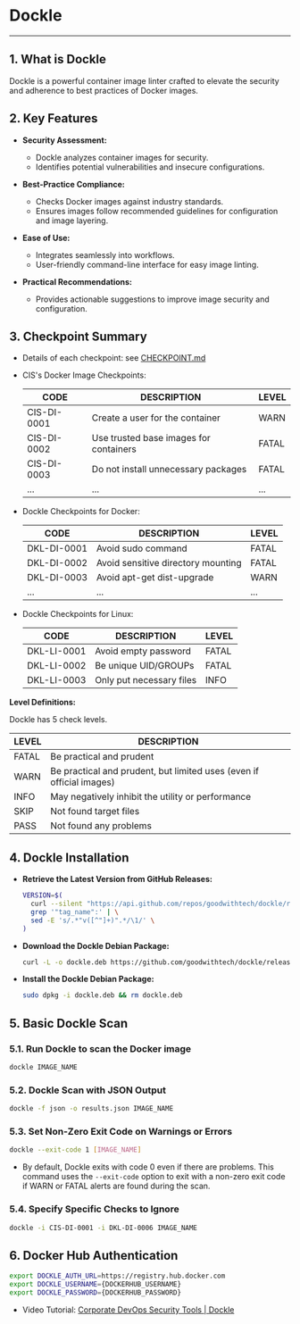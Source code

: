 # Dockle

---

## 1. What is Dockle

Dockle is a powerful container image linter crafted to elevate the security and adherence to best practices of Docker images.

## 2. Key Features

- **Security Assessment:**

  - Dockle analyzes container images for security.
  - Identifies potential vulnerabilities and insecure configurations.

- **Best-Practice Compliance:**

  - Checks Docker images against industry standards.
  - Ensures images follow recommended guidelines for configuration and image layering.

- **Ease of Use:**

  - Integrates seamlessly into workflows.
  - User-friendly command-line interface for easy image linting.

- **Practical Recommendations:**
  - Provides actionable suggestions to improve image security and configuration.

## 3. Checkpoint Summary

- Details of each checkpoint: see [CHECKPOINT.md](https://github.com/goodwithtech/dockle/blob/master/CHECKPOINT.md)
- CIS's Docker Image Checkpoints:

  | CODE        | DESCRIPTION                            | LEVEL |
  | ----------- | -------------------------------------- | ----- |
  | CIS-DI-0001 | Create a user for the container        | WARN  |
  | CIS-DI-0002 | Use trusted base images for containers | FATAL |
  | CIS-DI-0003 | Do not install unnecessary packages    | FATAL |
  | ...         | ...                                    | ...   |

- Dockle Checkpoints for Docker:

  | CODE        | DESCRIPTION                        | LEVEL |
  | ----------- | ---------------------------------- | ----- |
  | DKL-DI-0001 | Avoid sudo command                 | FATAL |
  | DKL-DI-0002 | Avoid sensitive directory mounting | FATAL |
  | DKL-DI-0003 | Avoid apt-get dist-upgrade         | WARN  |
  | ...         | ...                                | ...   |

- Dockle Checkpoints for Linux:

  | CODE        | DESCRIPTION              | LEVEL |
  | ----------- | ------------------------ | ----- |
  | DKL-LI-0001 | Avoid empty password     | FATAL |
  | DKL-LI-0002 | Be unique UID/GROUPs     | FATAL |
  | DKL-LI-0003 | Only put necessary files | INFO  |

**Level Definitions:**

Dockle has 5 check levels.

| LEVEL | DESCRIPTION                                                          |
| ----- | -------------------------------------------------------------------- |
| FATAL | Be practical and prudent                                             |
| WARN  | Be practical and prudent, but limited uses (even if official images) |
| INFO  | May negatively inhibit the utility or performance                    |
| SKIP  | Not found target files                                               |
| PASS  | Not found any problems                                               |

## 4. Dockle Installation

- **Retrieve the Latest Version from GitHub Releases:**

  ```bash
  VERSION=$(
    curl --silent "https://api.github.com/repos/goodwithtech/dockle/releases/latest" | \
    grep '"tag_name":' | \
    sed -E 's/.*"v([^"]+)".*/\1/' \
  )
  ```

- **Download the Dockle Debian Package:**

  ```bash
  curl -L -o dockle.deb https://github.com/goodwithtech/dockle/releases/download/v${VERSION}/dockle_${VERSION}_Linux-64bit.deb
  ```

- **Install the Dockle Debian Package:**

  ```bash
  sudo dpkg -i dockle.deb && rm dockle.deb
  ```

## 5. Basic Dockle Scan

### 5.1. Run Dockle to scan the Docker image

```bash
dockle IMAGE_NAME
```

### 5.2. Dockle Scan with JSON Output

```bash
dockle -f json -o results.json IMAGE_NAME
```

### 5.3. Set Non-Zero Exit Code on Warnings or Errors

```bash
dockle --exit-code 1 [IMAGE_NAME]
```

- By default, Dockle exits with code 0 even if there are problems. This command uses the `--exit-code` option to exit with a non-zero exit code if WARN or FATAL alerts are found during the scan.

### 5.4. Specify Specific Checks to Ignore

```bash
dockle -i CIS-DI-0001 -i DKL-DI-0006 IMAGE_NAME
```

## 6. Docker Hub Authentication

```bash
export DOCKLE_AUTH_URL=https://registry.hub.docker.com
export DOCKLE_USERNAME={DOCKERHUB_USERNAME}
export DOCKLE_PASSWORD={DOCKERHUB_PASSWORD}
```

- Video Tutorial: [Corporate DevOps Security Tools | Dockle](https://www.youtube.com/watch?v=y3kXifurtFg&t=10s)
